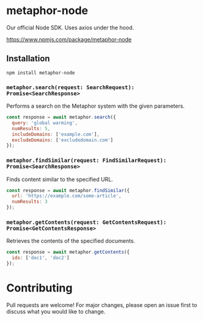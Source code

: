 # metaphor-node

Our official Node SDK. Uses axios under the hood.

https://www.npmjs.com/package/metaphor-node

## Installation
```
npm install metaphor-node
```

### `metaphor.search(request: SearchRequest): Promise<SearchResponse>`
Performs a search on the Metaphor system with the given parameters.

```javascript
const response = await metaphor.search({
  query: 'global warming',
  numResults: 5,
  includeDomains: ['example.com'],
  excludeDomains: ['excludedomain.com']
});
```

### `metaphor.findSimilar(request: FindSimilarRequest): Promise<SearchResponse>`
Finds content similar to the specified URL.

```javascript
const response = await metaphor.findSimilar({
  url: 'https://example.com/some-article',
  numResults: 3
});
```

### `metaphor.getContents(request: GetContentsRequest): Promise<GetContentsResponse>`
Retrieves the contents of the specified documents.

```javascript
const response = await metaphor.getContents({
  ids: ['doc1', 'doc2']
});
```

# Contributing
Pull requests are welcome! For major changes, please open an issue first to discuss what you would like to change.
